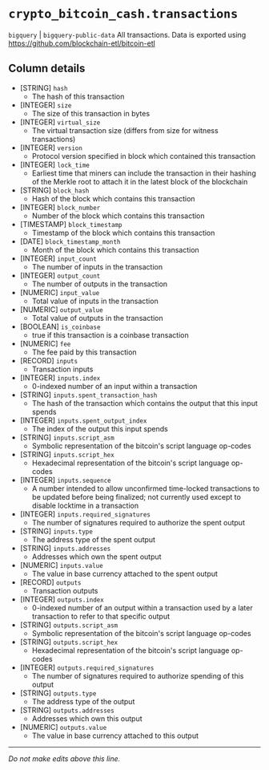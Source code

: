 # `crypto_bitcoin_cash.transactions`
`bigquery` | `bigquery-public-data`
All transactions.
Data is exported using https://github.com/blockchain-etl/bitcoin-etl


## Column details
* [STRING]    `hash`
  - The hash of this transaction
* [INTEGER]   `size`
  - The size of this transaction in bytes
* [INTEGER]   `virtual_size`
  - The virtual transaction size (differs from size for witness transactions)
* [INTEGER]   `version`
  - Protocol version specified in block which contained this transaction
* [INTEGER]   `lock_time`
  - Earliest time that miners can include the transaction in their hashing of the Merkle root to attach it in the latest block of the blockchain
* [STRING]    `block_hash`
  - Hash of the block which contains this transaction
* [INTEGER]   `block_number`
  - Number of the block which contains this transaction
* [TIMESTAMP] `block_timestamp`
  - Timestamp of the block which contains this transaction
* [DATE]      `block_timestamp_month`
  - Month of the block which contains this transaction
* [INTEGER]   `input_count`
  - The number of inputs in the transaction
* [INTEGER]   `output_count`
  - The number of outputs in the transaction
* [NUMERIC]   `input_value`
  - Total value of inputs in the transaction
* [NUMERIC]   `output_value`
  - Total value of outputs in the transaction
* [BOOLEAN]   `is_coinbase`
  - true if this transaction is a coinbase transaction
* [NUMERIC]   `fee`
  - The fee paid by this transaction
* [RECORD]    `inputs`
  - Transaction inputs
* [INTEGER]   `inputs.index`
  - 0-indexed number of an input within a transaction
* [STRING]    `inputs.spent_transaction_hash`
  - The hash of the transaction which contains the output that this input spends
* [INTEGER]   `inputs.spent_output_index`
  - The index of the output this input spends
* [STRING]    `inputs.script_asm`
  - Symbolic representation of the bitcoin's script language op-codes
* [STRING]    `inputs.script_hex`
  - Hexadecimal representation of the bitcoin's script language op-codes
* [INTEGER]   `inputs.sequence`
  - A number intended to allow unconfirmed time-locked transactions to be updated before being finalized; not currently used except to disable locktime in a transaction
* [INTEGER]   `inputs.required_signatures`
  - The number of signatures required to authorize the spent output
* [STRING]    `inputs.type`
  - The address type of the spent output
* [STRING]    `inputs.addresses`
  - Addresses which own the spent output
* [NUMERIC]   `inputs.value`
  - The value in base currency attached to the spent output
* [RECORD]    `outputs`
  - Transaction outputs
* [INTEGER]   `outputs.index`
  - 0-indexed number of an output within a transaction used by a later transaction to refer to that specific output
* [STRING]    `outputs.script_asm`
  - Symbolic representation of the bitcoin's script language op-codes
* [STRING]    `outputs.script_hex`
  - Hexadecimal representation of the bitcoin's script language op-codes
* [INTEGER]   `outputs.required_signatures`
  - The number of signatures required to authorize spending of this output
* [STRING]    `outputs.type`
  - The address type of the output
* [STRING]    `outputs.addresses`
  - Addresses which own this output
* [NUMERIC]   `outputs.value`
  - The value in base currency attached to this output

-------------------------------------------------------------------------------
*Do not make edits above this line.*
